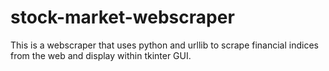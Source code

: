 # stock-market-webscraper
This is a webscraper that uses python and urllib to scrape financial indices from the web and display within tkinter GUI.
